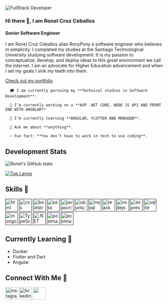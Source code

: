 ![FullStack Developer](https://biz4solutions.com/wp-content/uploads/2019/09/ios-application-development-banner-mobile.jpg)

### Hi there 👋, I am Ronel Cruz Ceballos
#### Senior Software Engineer

I am Ronel Cruz Ceballos alias RonyPony a software engineer who believes in simplicity. I completed my studies at the Santiago Technological University studying software development. It is my passion to conceptualize, develop, and deploy ideas to this great environment we call the internet. I am an advocate for Higher Education advancement and when I set my goals I sink my teeth into them.

[Check out my portfolio](#)

        
      🎓 I am currently pursuing my **Technical studies in Software Development**.
        
      🔭 I’m currently working on a **ASP .NET CORE, NODE JS API AND FRONT END WITH ANGULAR**
        
      🌱 I’m currently learning **ANGULAR, FLUTTER AND MONGODB**.
        
      💬 Ask me about **anything**.
        
      ⚡ Fun fact: **You don’t have to work in tech to use coding**. 

## Development Stats

![Ronel's GitHub stats](https://github-readme-stats.vercel.app/api?username=ronypony&show_icons=true&theme=radical)

[![Top Langs](https://github-readme-stats.vercel.app/api/top-langs/?username=ronypony&layout=compact&show_icons=true&theme=radical)](https://github.com/anuraghazra/github-readme-stats)

## Skills 🚀

[<img src='https://img.shields.io/badge/FLUTTER-white?style=for-the-badge&logo=flutter&logoColor=blue' alt='html' height='40'>]() [<img src='https://img.shields.io/badge/FIGMA-black?style=for-the-badge&logo=figma&logoColor=pink' alt='css' height='40'>]() [<img src='https://img.shields.io/badge/FIREBASE-grey?style=for-the-badge&logo=firebase&logoColor=yellow' alt='bootstrap' height='40'>]() [<img src='https://img.shields.io/badge/HTML-white?style=for-the-badge&logo=html5&logoColor=blue' alt='sass' height='40'>]() [<img src='https://img.shields.io/badge/JavaScript-F7DF1E?style=for-the-badge&logo=javascript&logoColor=black' alt='javascript' height='40'>]() [<img src='https://img.shields.io/badge/Markdown-000000?style=for-the-badge&logo=markdown&logoColor=white' alt='ubuntu' height='40'>]() [<img src='https://img.shields.io/badge/MySQL-00000F?style=for-the-badge&logo=mysql&logoColor=white' alt='mysql' height='40'>]() [<img src='https://img.shields.io/badge/php-blue?style=for-the-badge&logo=php&logoColor=purple' alt='reack' height='40'>]() [<img src='https://img.shields.io/badge/visual%20basic-red?style=for-the-badge&logo=visualbasic&logoColor=black' alt='nodejs' height='40'>]() [<img src='https://img.shields.io/badge/mariadb-yellow?style=for-the-badge&logo=mariadb&logoColor=black' alt='express' height='40'>]() [<img src='https://img.shields.io/badge/SQLite-07405E?style=for-the-badge&logo=sqlite&logoColor=white' alt='sqlite' height='40'>]() [<img src='https://img.shields.io/badge/angular-white?style=for-the-badge&logo=angular&logoColor=red' alt='mongodb' height='40'>]() [<img src='https://img.shields.io/badge/TypeScript-007ACC?style=for-the-badge&logo=typescript&logoColor=white' alt='TypeScript' height='40'>]() [<img src='https://img.shields.io/badge/.NET-5C2D91?style=for-the-badge&logo=.net&logoColor=white' alt='.NET' height='40'>]()
[<img src='https://img.shields.io/badge/postman-white?style=for-the-badge&logo=postman&logoColor=orange' height='40' alt='postman'>]()
[<img src='https://img.shields.io/badge/git-grey?style=for-the-badge&logo=git&logoColor=orange' height='40' alt='postman'>]()


## Currently Learning 📖
- Docker
- Flutter and Dart
- Angular

## Connect With Me 📱

[<img src='https://img.shields.io/badge/Instagram-E4405F?style=for-the-badge&logo=instagram&logoColor=white' alt='instagram' height='40'>](https://www.instagram.com/rony.tuquizz/) [<img src='https://img.shields.io/badge/LinkedIn-0077B5?style=for-the-badge&logo=linkedin&logoColor=white' alt='linkedin' height='40'>](https://www.linkedin.com/in/ronelc/) 
[<img src='https://img.shields.io/badge/whatsapp-green?style=for-the-badge&logo=whatsapp&logoColor=white' alt='' height='40'>](https://wa.me/8097162373?text=Hello%20Ronel%2C%20I%20am%20coming%20from%20your%20github%20page)

